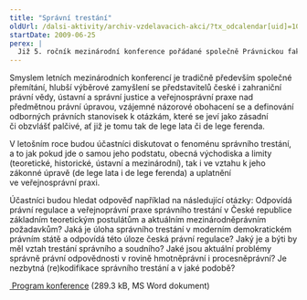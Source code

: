 ```yaml
---
title: "Správní trestání"
oldUrl: /dalsi-aktivity/archiv-vzdelavacich-akci/?tx_odcalendar[uid]=10&cHash=b2e4dd844e67e332b39feb65a18a3209
startDate: 2009-06-25
perex: |
  Již 5. ročník mezinárodní konference pořádané společně Právnickou fakultou Masarykovy univerzity a Veřejným ochráncem práv se uskuteční ve dnech 25. – 26. června 2009 v budově Justiční akademie v Kroměříži, tentokrát pod názvem „Správní trestání“. Konference naváže na úspěšné předchozí ročníky věnované (novému) českému správnímu řádu a právní regulaci územní samosprávy.
---
```


<p>Smyslem letních mezinárodních konferencí je tradičně především společné přemítání, hlubší výběrové zamyšlení se představitelů české i zahraniční právní vědy, ústavní a správní justice a veřejnosprávní praxe nad předmětnou právní úpravou, vzájemné názorové obohacení se a definování odborných právních stanovisek k otázkám, které se jeví jako zásadní či obzvlášť palčivé, ať již je tomu tak de lege lata či de lege ferenda.</p>
<p>V letošním roce budou účastníci diskutovat o fenoménu správního trestání, a to jak pokud jde o samou jeho podstatu, obecná východiska a limity (teoretické, historické, ústavní a mezinárodní), tak i ve vztahu k jeho zákonné úpravě (de lege lata i de lege ferenda) a uplatnění ve veřejnosprávní praxi.</p>
<p>Účastníci budou hledat odpověď například na následující otázky: Odpovídá právní regulace a veřejnoprávní praxe správního trestání v České republice základním teoretickým postulátům a aktuálním mezinárodněprávním požadavkům? Jaká je úloha správního trestání v moderním demokratickém právním státě a odpovídá této úloze česká právní regulace? Jaký je a býti by měl vztah trestání správního a soudního? Jaké jsou aktuální problémy správně právní odpovědnosti v rovině hmotněprávní i procesněprávní? Je nezbytná (re)kodifikace správního trestání a v jaké podobě?</p>
<p><a href="https://www.ochrance.cz/fileadmin/user_upload/Konference/Spravni_trestani-Kromeriz.doc" target="_blank"><img alt="" src="https://www.ochrance.cz/typo3/ext/od_linkdesc/icons/doc.gif" class="od_linkdesc_icon" /> Program konference</a> (289.3 kB, MS Word dokument)</p>
